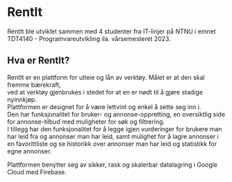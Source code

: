 # RentIt
RentIt ble utviklet sammen med 4 studenter fra IT-linjer på NTNU i emnet TDT4140 - Programvareutvikling ila. vårsemesteret 2023.

## Hva er RentIt?
RentIt er en plattform for utleie og lån av verktøy. Målet er at den skal fremme bærekraft,  
ved at verktøy gjenbrukes i stedet for at en er nødt til å gjøre stadige nyinnkjøp.  
Plattformen er designet for å være lettvint og enkel å sette seg inn i.  
Den har funksjonalitet for bruker- og annonse-oppretting, en oversiktlig side for annonse-tilbud med muligheter for søk og filtrering.  
I tillegg har den funksjonalitet for å legge igjen vurderinger for brukere man har leid fra og annonser man har leid, samt
mulighet for å lagre annonser i en favorittliste og se historikk over annonser man har leid og statistikk for egne annonser.

Plattformen benytter seg av sikker, rask og skalerbar datalagring i Google Cloud med Firebase.
